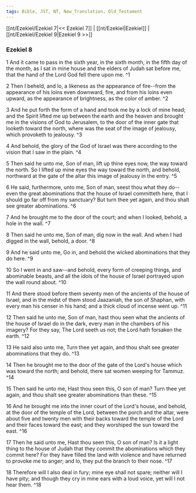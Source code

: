 ```yaml
---
tags: Bible, JST, NT, New_Translation, Old_Testament
---
```


[[nt/Ezekiel/Ezekiel 7|<< Ezekiel 7]] | [[nt/Ezekiel|Ezekiel]] | [[nt/Ezekiel/Ezekiel 9|Ezekiel 9 >>]]

### Ezekiel 8

1 And it came to pass in the sixth year, in the sixth month, in the fifth day of the month, as I sat in mine house and the elders of Judah sat before me, that the hand of the Lord God fell there upon me.  ^1

2 Then I beheld, and lo, a likeness as the appearance of fire\--from the appearance of his loins even downward, fire, and from his loins even upward, as the appearance of brightness, as the color of amber.  ^2

3 And he put forth the form of a hand and took me by a lock of mine head; and the Spirit lifted me up between the earth and the heaven and brought me in the visions of God to Jerusalem, to the door of the inner gate that looketh toward the north, where was the seat of the image of jealousy, which provoketh to jealousy.  ^3

4 And behold, the glory of the God of Israel was there according to the vision that I saw in the plain.  ^4

5 Then said he unto me, Son of man, lift up thine eyes now, the way toward the north. So I lifted up mine eyes the way toward the north, and behold, northward at the gate of the altar this image of jealousy in the entry.  ^5

6 He said, furthermore, unto me, Son of man, seest thou what they do\--even the great abominations that the house of Israel committeth here, that I should go far off from my sanctuary? But turn thee yet again, and thou shalt see greater abominations.  ^6

7 And he brought me to the door of the court; and when I looked, behold, a hole in the wall.  ^7

8 Then said he unto me, Son of man, dig now in the wall. And when I had digged in the wall, behold, a door.  ^8

9 And he said unto me, Go in, and behold the wicked abominations that they do here.  ^9

10 So I went in and saw\--and behold, every form of creeping things, and abominable beasts, and all the idols of the house of Israel portrayed upon the wall round about.  ^10

11 And there stood before them seventy men of the ancients of the house of Israel, and in the midst of them stood Jaazaniah, the son of Shaphan, with every man his censer in his hand; and a thick cloud of incense went up.  ^11

12 Then said he unto me, Son of man, hast thou seen what the ancients of the house of Israel do in the dark, every man in the chambers of his imagery? For they say, The Lord seeth us not; the Lord hath forsaken the earth.  ^12

13 He said also unto me, Turn thee yet again, and thou shalt see greater abominations that they do.  ^13

14 Then he brought me to the door of the gate of the Lord\'s house which was toward the north; and behold, there sat women weeping for Tammuz.  ^14

15 Then said he unto me, Hast thou seen this, O son of man? Turn thee yet again, and thou shalt see greater abominations than these.  ^15

16 And he brought me into the inner court of the Lord\'s house, and behold, at the door of the temple of the Lord, between the porch and the altar, were about five and twenty men with their backs toward the temple of the Lord and their faces toward the east; and they worshiped the sun toward the east.  ^16

17 Then he said unto me, Hast thou seen this, O son of man? Is it a light thing to the house of Judah that they commit the abominations which they commit here? For they have filled the land with violence and have returned to provoke me to anger; and lo, they put the branch to their nose.  ^17

18 Therefore will I also deal in fury; mine eye shall not spare; neither will I have pity; and though they cry in mine ears with a loud voice, yet will I not hear them.  ^18

 
